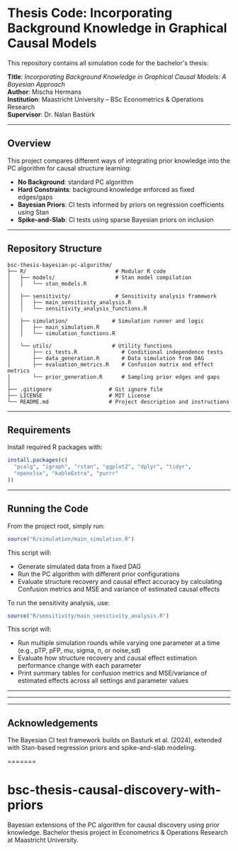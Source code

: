 # Thesis Code: Incorporating Background Knowledge in Graphical Causal Models

This repository contains all simulation code for the bachelor's thesis:

**Title**: *Incorporating Background Knowledge in Graphical Causal Models: A Bayesian Approach*  
**Author**: Mischa Hermans  
**Institution**: Maastricht University – BSc Econometrics & Operations Research  
**Supervisor**: Dr. Nalan Bastürk

---

## Overview

This project compares different ways of integrating prior knowledge into the PC algorithm for causal structure learning:

- **No Background**: standard PC algorithm
- **Hard Constraints**: background knowledge enforced as fixed edges/gaps
- **Bayesian Priors**: CI tests informed by priors on regression coefficients using Stan
- **Spike-and-Slab**: CI tests using sparse Bayesian priors on inclusion

---

## Repository Structure

```
bsc-thesis-bayesian-pc-algorithm/
├── R/                            # Modular R code
│   ├── models/                   # Stan model compilation
│   │   └── stan_models.R
│
│   ├── sensitivity/              # Sensitivity analysis framework
│   │   ├── main_sensitivity_analysis.R
│   │   └── sensitivity_analysis_functions.R
│
│   ├── simulation/              # Simulation runner and logic
│   │   ├── main_simulation.R
│   │   └── simulation_functions.R
│
│   └── utils/                   # Utility functions
│       ├── ci_tests.R              # Conditional independence tests
│       ├── data_generation.R       # Data simulation from DAG
│       ├── evaluation_metrics.R    # Confusion matrix and effect metrics
│       └── prior_generation.R      # Sampling prior edges and gaps
│
├── .gitignore                  # Git ignore file
├── LICENSE                     # MIT License
└── README.md                   # Project description and instructions

```

---

## Requirements

Install required R packages with:

```r
install.packages(c(
  "pcalg", "igraph", "rstan", "ggplot2", "dplyr", "tidyr",
  "openxlsx", "kableExtra", "purrr"
))
```

---

## Running the Code

From the project root, simply run:

```r
source("R/simulation/main_simulation.R")
```

This script will:
- Generate simulated data from a fixed DAG
- Run the PC algorithm with different prior configurations
- Evaluate structure recovery and causal effect accuracy by calculating Confusion metrics and MSE and variance of estimated causal effects

To run the sensitivity analysis, use:

```r
source("R/sensitivity/main_sensitivity_analysis.R")
```

This script will:

- Run multiple simulation rounds while varying one parameter at a time (e.g., pTP, pFP, mu, sigma, n, or noise_sd)
- Evaluate how structure recovery and causal effect estimation performance change with each parameter
- Print summary tables for confusion metrics and MSE/variance of estimated effects across all settings and parameter values

---

---

---

## Acknowledgements

The Bayesian CI test framework builds on Basturk et al. (2024), extended with Stan-based regression priors and spike-and-slab modeling.

=======
# bsc-thesis-causal-discovery-with-priors
Bayesian extensions of the PC algorithm for causal discovery using prior knowledge. Bachelor thesis project in Econometrics &amp; Operations Research at Maastricht University.
